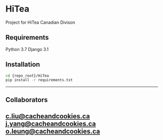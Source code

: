 # HiTea
Project for HiTea Canadian Divison

## Requirements
Python 3.7
Django 3.1

## Installation

```bash
cd {repo_root}/HiTea
pip install -r requirements.txt
```

---
## Collaborators
c.liu@cacheandcookies.ca
j.yang@cacheandcookies.ca
o.leung@cacheandcookies.ca
---
